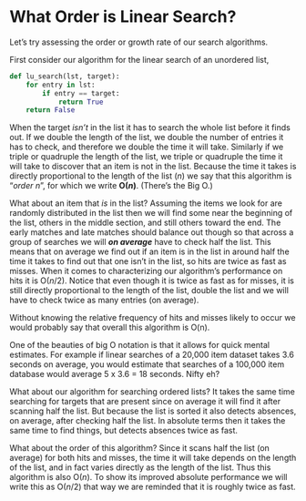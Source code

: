# What Order is Linear Search?

Let’s try assessing the order or growth rate of our search algorithms.

First consider our algorithm for the linear search of an unordered list,

``` python
def lu_search(lst, target):
    for entry in lst:
        if entry == target:
            return True
    return False
```

When the target _isn’t_ in the list it has to search the whole list
before it finds out. If we double the length of the list, we double the
number of entries it has to check, and therefore we double the time it
will take. Similarly if we triple or quadruple the length of the list,
we triple or quadruple the time it will take to discover that an item is
not in the list. Because the time it takes is directly proportional to
the length of the list (_n_) we say that this algorithm is “_order
n_”, for which we write **O(_n_)**. (There’s the Big O.)

What about an item that _is_ in the list? Assuming the items we look for
are randomly distributed in the list then we will find some near the
beginning of the list, others in the middle section, and still others
toward the end. The early matches and late matches should balance out
though so that across a group of searches we will ***on average*** have
to check half the list. This means that on average we find out if an
item is in the list in around half the time it takes to find out that
one isn’t in the list, so hits are twice as fast as misses. When it
comes to characterizing our algorithm’s performance on hits it is
O(_n_/2). Notice that even though it is twice as fast as for misses, it
is still directly proportional to the length of the list, double the
list and we will have to check twice as many entries (on average).

Without knowing the relative frequency of hits and misses likely to
occur we would probably say that overall this algorithm is O(n).

One of the beauties of big O notation is that it allows for quick mental
estimates. For example if linear searches of a 20,000 item dataset takes
3.6 seconds on average, you would estimate that searches of a 100,000
item database would average 5 x 3.6 = 18 seconds. Nifty eh?

What about our algorithm for searching ordered lists? It takes the same
time searching for targets that are present since on average it will
find it after scanning half the list. But because the list is sorted it
also detects absences, on average, after checking half the list. In
absolute terms then it takes the same time to find things, but detects
absences twice as fast.

What about the order of this algorithm? Since it scans half the list (on
average) for both hits and misses, the time it will take depends on the
length of the list, and in fact varies directly as the length of the
list. Thus this algorithm is also O(_n_). To show its improved absolute
performance we will write this as O(_n_/2) that way we are reminded that
it is roughly twice as fast.
